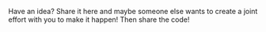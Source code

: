 Have an idea? Share it here and maybe someone else wants to create a joint effort with you to make it happen! Then share the code!
